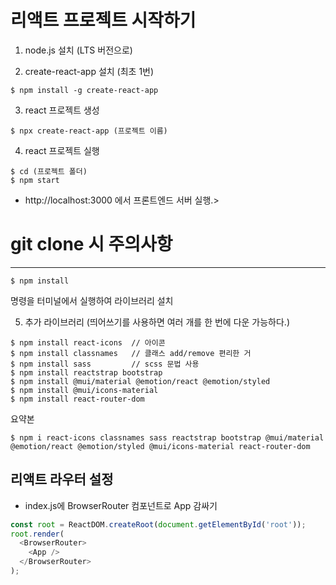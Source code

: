 
# 리액트 프로젝트 시작하기

1. node.js 설치 (LTS 버전으로)

2. create-react-app 설치 (최초 1번)
  ```
  $ npm install -g create-react-app
  ```

3. react 프로젝트 생성
  ```
  $ npx create-react-app (프로젝트 이름)
  ```

4. react 프로젝트 실행
  ```
  $ cd (프로젝트 폴더)
  $ npm start
  ```

- http://localhost:3000 에서 프론트엔드 서버 실행.>

# git clone 시 주의사항
---
```
$ npm install
```
명령을 터미널에서 실행하여 라이브러리 설치

5. 추가 라이브러리 (띄어쓰기를 사용하면 여러 개를 한 번에 다운 가능하다.)
```
$ npm install react-icons  // 아이콘
$ npm install classnames   // 클래스 add/remove 편리한 거
$ npm install sass         // scss 문법 사용
$ npm install reactstrap bootstrap
$ npm install @mui/material @emotion/react @emotion/styled
$ npm install @mui/icons-material
$ npm install react-router-dom
```
요약본
```
$ npm i react-icons classnames sass reactstrap bootstrap @mui/material @emotion/react @emotion/styled @mui/icons-material react-router-dom
```

## 리액트 라우터 설정
- index.js에 BrowserRouter 컴포넌트로 App 감싸기
```javascript
const root = ReactDOM.createRoot(document.getElementById('root'));
root.render(
  <BrowserRouter>
    <App />
  </BrowserRouter>
);
```